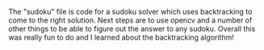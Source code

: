 The "sudoku" file is code for a sudoku solver which uses backtracking to come to the right solution. Next steps are to use opencv and a number of other things to be able to figure out the answer to any sudoku. Overall this was really fun to do and I learned about the backtracking algorithm!

